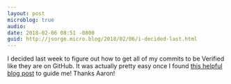 ```yaml
---
layout: post
microblog: true
audio: 
date: 2018-02-06 08:51 -0800
guid: http://jsorge.micro.blog/2018/02/06/i-decided-last.html
---
```

I decided last week to figure out how to get all of my commits to be Verified like they are on GitHub. It was actually pretty easy once I found [this helpful blog post](https://aaronparecki.com/2016/07/29/10/git-tower) to guide me! Thanks Aaron!
